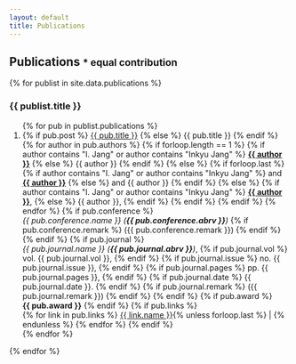 ```yaml
---
layout: default
title: Publications
---
```


## Publications <small>* equal contribution</small>


{% for publist in site.data.publications %}
### {{ publist.title }}
<ol class="pub {{ publist.classname }}">
{% for pub in publist.publications %}
    <li>
        {% if pub.post %}
            <a href="{{ pub.post }}">{{ pub.title }}</a>
        {% else %}
            {{ pub.title }}
        {% endif %}
        <br>
        {% for author in pub.authors %}
            {% if forloop.length == 1 %}
                {% if author contains "I. Jang" or author contains "Inkyu Jang" %}
                    <b><ins>{{ author }}</ins></b>
                {% else %}
                    {{ author }}
                {% endif %}
            {% else %}
                {% if forloop.last %}
                    {% if author contains "I. Jang" or author contains "Inkyu Jang" %}
                        and <b><ins>{{ author }}</ins></b>
                    {% else %}
                        and {{ author }}
                    {% endif %}
                {% else %}
                    {% if author contains "I. Jang" or author contains "Inkyu Jang" %}
                        <b><ins>{{ author }}</ins></b>,
                    {% else %}
                        {{ author }},
                    {% endif %}
                {% endif %}
            {% endif %}
        {% endfor %}
        {% if pub.conference %}
            <br><i>{{ pub.conference.name }} (<b>{{ pub.conference.abrv }}</b>)</i>
            {% if pub.conference.remark %}
                ({{ pub.conference.remark }})
            {% endif %}
        {% endif %}
        {% if pub.journal %}
            <br><i>{{ pub.journal.name }} (<b>{{ pub.journal.abrv }}</b>)</i>,
            {% if pub.journal.vol %}
                vol. {{ pub.journal.vol }},
            {% endif %}
            {% if pub.journal.issue %}
                no. {{ pub.journal.issue }},
            {% endif %}
            {% if pub.journal.pages %}
                pp. {{ pub.journal.pages }},
            {% endif %}
            {% if pub.journal.date %}
                {{ pub.journal.date }}.
            {% endif %}
            {% if pub.journal.remark %}
                ({{ pub.journal.remark }})
            {% endif %}
        {% endif %}
        {% if pub.award %}
            <br><b>{{ pub.award }}</b>
        {% endif %}
        {% if pub.links %}
            <br>
            {% for link in pub.links %}
                <a href="{{ link.link }}">{{ link.name }}</a>{% unless forloop.last %} | {% endunless %}
            {% endfor %}
        {% endif %}
    </li>
{% endfor %}
</ol>
{% endfor %}
